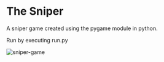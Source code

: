 # The Sniper
A sniper game created using the pygame module in python.

Run by executing run.py

![sniper-game](https://user-images.githubusercontent.com/112262472/192659705-3ed08689-8a5c-43a9-a4e2-a90d2bb15362.gif)
